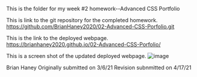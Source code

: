 This is the folder for my week #2 homework--Advanced CSS Portfolio

This is link to the git repository for the completed homework.
https://github.com/BrianHaney2020/02-Advanced-CSS-Porfolio.git


This is the link to the deployed webpage.
https://brianhaney2020.github.io/02-Advanced-CSS-Porfolio/

This is a screen shot of the updated deployed webpage.
![image](https://user-images.githubusercontent.com/76619826/115128502-335f3180-9fac-11eb-8933-97af73a08517.png)

Brian Haney
Originally submitted on 3/6/21
Revision subnmitted on 4/17/21



